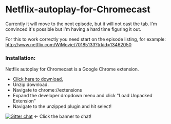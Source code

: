 Netflix-autoplay-for-Chromecast
===============================

Currently it will move to the next episode, but it will not cast the tab. I'm convinced it's possible but I'm having a hard time figuring it out.

For this to work correctly you need start on the episode listing, for example: http://www.netflix.com/WiMovie/70185133?trkid=13462050

### Installation:

Netflix autoplay for Chromecast is a Google Chrome extension. 

- [Click here to download.](https://github.com/octalmage/Netflix-autoplay-for-Chromecast/zipball/master/)  
- Unzip download.
- Navigate to chrome://extensions
- Expand the developer dropdown menu and click "Load Unpacked Extension"
- Navigate to the unzipped plugin and hit select!


[![Gitter chat](https://badges.gitter.im/octalmage/Netflix-autoplay-for-Chromecast.png)](https://gitter.im/octalmage/Netflix-autoplay-for-Chromecast) <- Click the banner to chat!  
 
